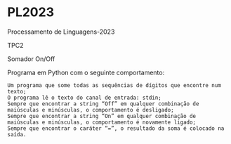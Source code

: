 # PL2023
Processamento de Linguagens-2023

TPC2

Somador On/Off

Programa em Python com o seguinte comportamento:

    Um programa que some todas as sequências de dígitos que encontre num texto;
    O programa lê o texto do canal de entrada: stdin;
    Sempre que encontrar a string “Off” em qualquer combinação de maiúsculas e minúsculas, o comportamento é desligado;
    Sempre que encontrar a string “On” em qualquer combinação de maiúsculas e minúsculas, o comportamento é novamente ligado;
    Sempre que encontrar o caráter “=”, o resultado da soma é colocado na saída.
